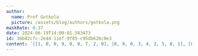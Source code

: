 ```yaml
---
author:
  name: Prof Gotkola
  picture: /assets/blog/authors/gotkola.png
maskRate: 0.37
date: 2024-06-19T14:00:01.583473
id: 38b82cfc-2e44-11ef-9f85-c95db626c0e3
content: '[[1, 0, 0, 9, 0, 8, 7, 2, 0], [6, 9, 0, 3, 4, 2, 5, 8, 1], [8, 2, 4, 7, 0, 1, 0, 0, 9], [3, 6, 0, 5, 1, 0, 8, 0, 0], [0, 0, 0, 8, 7, 0, 0, 9, 0], [9, 7, 8, 6, 2, 0, 3, 0, 5], [0, 3, 1, 4, 0, 5, 9, 6, 0], [5, 4, 9, 0, 0, 6, 1, 0, 8], [2, 0, 0, 1, 9, 7, 0, 5, 3]]'
---
```

